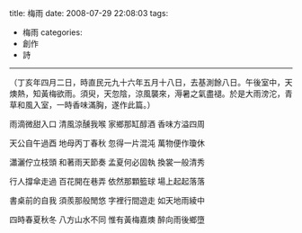 title: 梅雨
date: 2008-07-29 22:08:03
tags:
- 梅雨
categories:
- 創作
- 詩
---

（丁亥年四月二日，時直民元九十六年五月十八日，去基測餘八日。午後室中，天燠熱，知黃梅欲雨。須臾，天忽陰，涼風襲來，溽暑之氣盡褪。於是大雨滂沱，青草和風入室，一時香味滿胸，遂作此篇。）

<!-- more -->

雨滴微甜入口
清風涼醺我喉
家鄉那缸醇酒
香味方溢四周

天公自午過酉
地母丙丁春秋
忽得一片混沌
萬物便作瓊休

瀟灑佇立枝頭
和著雨天節奏
孟夏何必固執
換裳一般清秀

行人撐傘走過
百花開在巷弄
依然那顆籃球
場上起起落落

書桌前的自我
須羨那般閒悠
字裡行間遊走
如天地雨綾中

四時春夏秋冬
八方山水不同
惟有黃梅嘉燠
醉向雨後鄉墮
